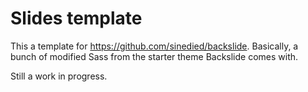 # Slides template

This a template for https://github.com/sinedied/backslide. Basically, a bunch of modified Sass from the starter theme Backslide comes with.

Still a work in progress.
